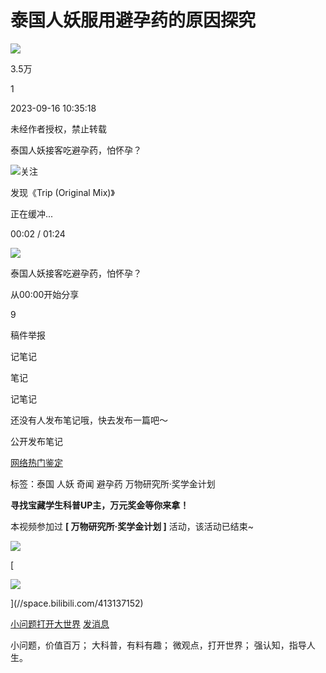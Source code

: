 # 泰国人妖服用避孕药的原因探究

![](//i2.hdslb.com/bfs/archive/69d6582e88ee17040161a0cbd9ff619ce6984d51.jpg@100w_100h_1c.webp)

3.5万

1

2023-09-16 10:35:18

未经作者授权，禁止转载

泰国人妖接客吃避孕药，怕怀孕？

![](//i0.hdslb.com/bfs/face/14ae3600f958a2ad7df86a63996248f9b7c69317.jpg@96w.webp)关注

发现《Trip (Original Mix)》

正在缓冲...

00:02 / 01:24

![](//i2.hdslb.com/bfs/archive/69d6582e88ee17040161a0cbd9ff619ce6984d51.jpg@518w_290h_1c_!web-video-share-cover.webp)

泰国人妖接客吃避孕药，怕怀孕？

从00:00开始分享

9

稿件举报

记笔记

笔记

记笔记

还没有人发布笔记哦，快去发布一篇吧～

公开发布笔记

[网络热门鉴定](https://m.bilibili.com/topic-detail?topic_id=12471&topic_name=%E7%BD%91%E7%BB%9C%E7%83%AD%E9%97%A8%E9%89%B4%E5%AE%9A&spm_id_from=333.788.top.function_card.click "网络热门鉴定")

标签：泰国 人妖 奇闻 避孕药 万物研究所·奖学金计划

**寻找宝藏学生科普UP主，万元奖金等你来拿！**

本视频参加过 **\[ 万物研究所·奖学金计划 \]** 活动，该活动已结束~

![](//i0.hdslb.com/bfs/activity-plat/d7a9a2df85e9a950f40a18fc240a874cdccaae07.jpg@640w_200h_!web-video-activity-cover.webp)

[

![](//i0.hdslb.com/bfs/face/14ae3600f958a2ad7df86a63996248f9b7c69317.jpg@96w_96h_1c_1s_!web-avatar.webp)

](//space.bilibili.com/413137152)

[小问题打开大世界](//space.bilibili.com/413137152) [发消息](//message.bilibili.com/#whisper/mid413137152)

小问题，价值百万； 大科普，有料有趣； 微观点，打开世界； 强认知，指导人生。

